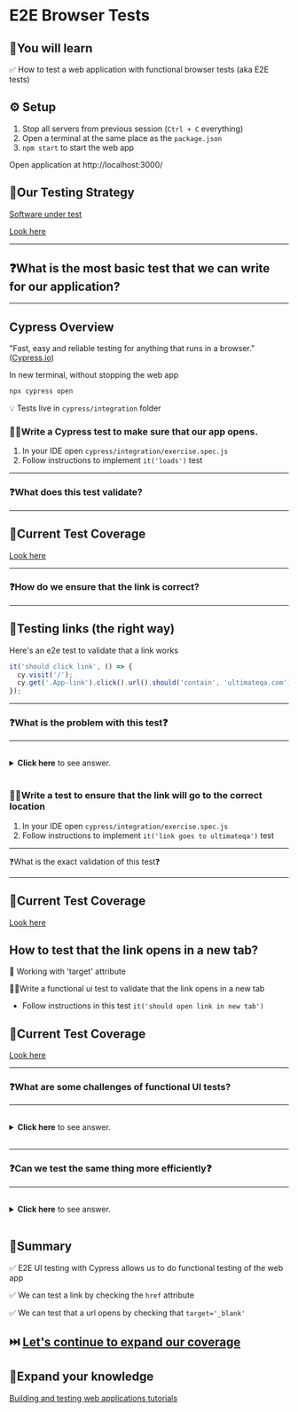 # E2E Browser Tests

## 🧠You will learn

✅ How to test a web application with functional browser tests (aka E2E tests)

## ⚙️ Setup

1. Stop all servers from previous session (`Ctrl + C` everything)
2. Open a terminal at the same place as the `package.json`
3. `npm start` to start the web app

Open application at http://localhost:3000/

## 🧪Our Testing Strategy

[Software under test](http://localhost:3000/)

[Look here](TEST-COVERAGE.md)

---

## ❓What is the most basic test that we can write for our application?

---

## Cypress Overview

"Fast, easy and reliable testing for anything that runs in a browser."([Cypress.io](https://www.cypress.io/))

In new terminal, without stopping the web app

```bash
npx cypress open
```

💡 Tests live in `cypress/integration` folder

### 🏋️‍♀️Write a Cypress test to make sure that our app opens.

1. In your IDE open `cypress/integration/exercise.spec.js`
2. Follow instructions to implement `it('loads')` test

---

### ❓What does this test validate?

---

## 🧪Current Test Coverage

[Look here](TEST-COVERAGE.md)

---

### ❓How do we ensure that the link is correct?

---

## 🔗Testing links (the right way)

Here's an e2e test to validate that a link works

```js
it('should click link', () => {
  cy.visit('/');
  cy.get('.App-link').click().url().should('contain', 'ultimateqa.com');
});
```

---

### ❓What is the problem with this test❓

---

<br/>
  <details>
    <summary>
      <strong>Click here</strong> to see answer.
    </summary>

1. We should never need to test that a link is clickable, this is the browser's native behavior
2. We should never need to test that a link opens a new tab

  </details>

</br>

### 🏋️‍♀️Write a test to ensure that the link will go to the correct location

1. In your IDE open `cypress/integration/exercise.spec.js`
2. Follow instructions to implement `it('link goes to ultimateqa')` test

---

❓What is the exact validation of this test❓

---

## 🧪Current Test Coverage

[Look here](TEST-COVERAGE.md)

## How to test that the link opens in a new tab?

👀 Working with 'target' attribute

🏋️‍♀️Write a functional ui test to validate that the link opens in a new tab

- Follow instructions in this test `it('should open link in new tab')`

## 🧪Current Test Coverage

[Look here](TEST-COVERAGE.md)

---

### ❓What are some challenges of functional UI tests?

---

<br/>
  <details>
    <summary>
      <strong>Click here</strong> to see answer.
    </summary>

1. Need a browser
2. Need a server
3. Need to deal with network issues
4. Test will be slower
5. Need an extra dependency (Cypress)
6. Need to learn extra dependency API

  </details>

</br>

---

### ❓Can we test the same thing more efficiently❓

---

<br/>
  <details>
    <summary>
      <strong>Click here</strong> to see answer.
    </summary>

Using component tests

[How to run a component test](https://youtu.be/VQLf1pLWDjc?t=166) followed by
[How to create a test for a link](https://youtu.be/VQLf1pLWDjc?t=821)

[Examples of using component tests](https://github.com/nadvolod/testing-best-practices#testing-a-button)

  </details>

</br>

## 📝Summary

✅ E2E UI testing with Cypress allows us to do functional testing of the web app

✅ We can test a link by checking the `href` attribute

✅ We can test that a url opens by checking that `target='_blank'`

## ⏭️ [Let's continue to expand our coverage](VISUAL.md)

## 🧠Expand your knowledge

[Building and testing web applications tutorials](https://www.youtube.com/playlist?list=PLSRQwlkmpdj5ak1Rxahdo6mguhbcCOePR)
